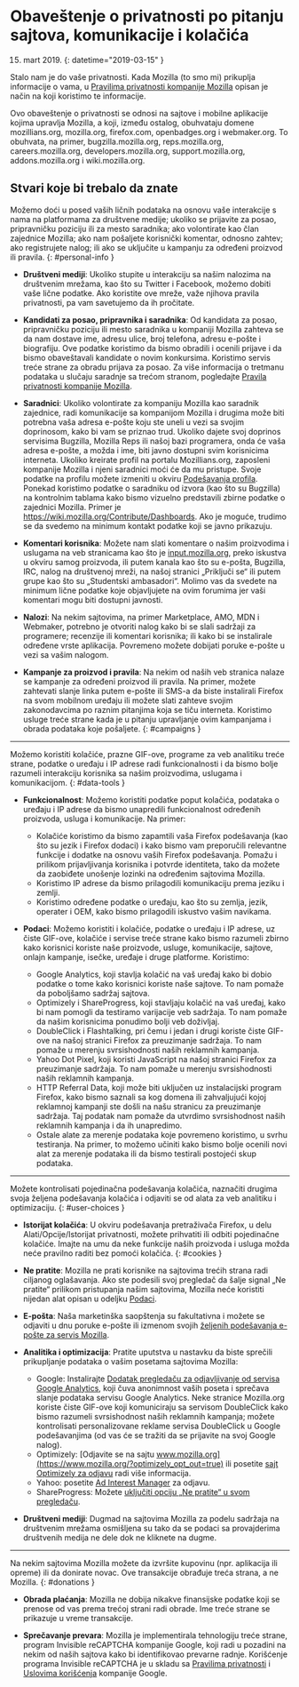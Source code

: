 # Obaveštenje o privatnosti po pitanju sajtova, komunikacije i kolačića

15. mart 2019\.
{: datetime="2019-03-15" }

Stalo nam je do vaše privatnosti. Kada Mozilla (to smo mi) prikuplja informacije o vama, u [Pravilima privatnosti kompanije Mozilla](https://www.mozilla.org/privacy/) opisan je način na koji koristimo te informacije.

Ovo obaveštenje o privatnosti se odnosi na sajtove i mobilne aplikacije kojima upravlja Mozilla, a koji, između ostalog, obuhvataju domene mozillians.org, mozilla.org, firefox.com, openbadges.org i webmaker.org. To obuhvata, na primer, bugzilla.mozilla.org, reps.mozilla.org, careers.mozilla.org, developers.mozilla.org, support.mozilla.org, addons.mozilla.org i wiki.mozilla.org.

## Stvari koje bi trebalo da znate

Možemo doći u posed vaših ličnih podataka na osnovu vaše interakcije s nama na platformama za društvene medije; ukoliko se prijavite za posao, pripravničku poziciju ili za mesto saradnika; ako volontirate kao član zajednice Mozilla; ako nam pošaljete korisnički komentar, odnosno zahtev; ako registrujete nalog; ili ako se uključite u kampanju za određeni proizvod ili pravila. 
{: #personal-info }

* **Društveni mediji**: Ukoliko stupite u interakciju sa našim nalozima na društvenim mrežama, kao što su Twitter i Facebook, možemo dobiti vaše lične podatke. Ako koristite ove mreže, važe njihova pravila privatnosti, pa vam savetujemo da ih pročitate.

* **Kandidati za posao, pripravnika i saradnika**: Od kandidata za posao, pripravničku poziciju ili mesto saradnika u kompaniji Mozilla zahteva se da nam dostave ime, adresu ulice, broj telefona, adresu e-pošte i biografiju. Ove podatke koristimo da bismo obradili i ocenili prijave i da bismo obaveštavali kandidate o novim konkursima. Koristimo servis treće strane za obradu prijava za posao. Za više informacija o tretmanu podataka u slučaju saradnje sa trećom stranom, pogledajte [Pravila privatnosti kompanije Mozilla](https://www.mozilla.org/privacy/).

* **Saradnici**: Ukoliko volontirate za kompaniju Mozilla kao saradnik zajednice, radi komunikacije sa kompanijom Mozilla i drugima može biti potrebna vaša adresa e-pošte koju ste uneli u vezi sa svojim doprinosom, kako bi vam se priznao trud. Ukoliko dajete svoj doprinos servisima Bugzilla, Mozilla Reps ili našoj bazi programera, onda će vaša adresa e-pošte, a možda i ime, biti javno dostupni svim korisnicima interneta. Ukoliko kreirate profil na portalu Mozillians.org, zaposleni kompanije Mozilla i njeni saradnici moći će da mu pristupe. Svoje podatke na profilu možete izmeniti u okviru [Podešavanja profila](https://mozillians.org/user/edit). Ponekad koristimo podatke o saradniku od izvora (kao što su Bugzilla) na kontrolnim tablama kako bismo vizuelno predstavili zbirne podatke o zajednici Mozilla. Primer je <https://wiki.mozilla.org/Contribute/Dashboards>. Ako je moguće, trudimo se da svedemo na minimum kontakt podatke koji se javno prikazuju.

* **Komentari korisnika**: Možete nam slati komentare o našim proizvodima i uslugama na veb stranicama kao što je [input.mozilla.org](https://input.mozilla.org/), preko iskustva u okviru samog proizvoda, ili putem kanala kao što su e-pošta, Bugzilla, IRC, nalog na društvenoj mreži, na našoj stranici „Priključi se“ ili putem grupe kao što su „Studentski ambasadori“. Molimo vas da svedete na minimum lične podatke koje objavljujete na ovim forumima jer vaši komentari mogu biti dostupni javnosti.

* **Nalozi**: Na nekim sajtovima, na primer Marketplace, AMO, MDN i Webmaker, potrebno je otvoriti nalog kako bi se slali sadržaji za programere; recenzije ili komentari korisnika; ili kako bi se instalirale određene vrste aplikacija. Povremeno možete dobijati poruke e-pošte u vezi sa vašim nalogom. 

* **Kampanje za proizvod i pravila**: Na nekim od naših veb stranica nalaze se kampanje za određeni proizvod ili pravila. Na primer, možete zahtevati slanje linka putem e-pošte ili SMS-a da biste instalirali Firefox na svom mobilnom uređaju ili možete slati zahteve svojim zakonodavcima po raznim pitanjima koja se tiču interneta. Koristimo usluge treće strane kada je u pitanju upravljanje ovim kampanjama i obrada podataka koje pošaljete.
{: #campaigns }

---------------------------------------

Možemo koristiti kolačiće, prazne GIF-ove, programe za veb analitiku treće strane, podatke o uređaju i IP adrese radi funkcionalnosti i da bismo bolje razumeli interakciju korisnika sa našim proizvodima, uslugama i komunikacijom.
{: #data-tools }

* **Funkcionalnost**: Možemo koristiti podatke poput kolačića, podataka o uređaju i IP adrese da bismo unapredili funkcionalnost određenih proizvoda, usluga i komunikacije. Na primer:
    * Kolačiće koristimo da bismo zapamtili vaša Firefox podešavanja (kao što su jezik i Firefox dodaci) i kako bismo vam preporučili relevantne funkcije i dodatke na osnovu vaših Firefox podešavanja. Pomažu i prilikom prijavljivanja korisnika i potvrde identiteta, tako da možete da zaobiđete unošenje lozinki na određenim sajtovima Mozilla.
    * Koristimo IP adrese da bismo prilagodili komunikaciju prema jeziku i zemlji.
    * Koristimo određene podatke o uređaju, kao što su zemlja, jezik, operater i OEM, kako bismo prilagodili iskustvo vašim navikama.

* **Podaci**: Možemo koristiti i kolačiće, podatke o uređaju i IP adrese, uz čiste GIF-ove, kolačiće i servise treće strane kako bismo razumeli zbirno kako korisnici koriste naše proizvode, usluge, komunikacije, sajtove, onlajn kampanje, isečke, uređaje i druge platforme. Koristimo:
    * Google Analytics, koji stavlja kolačić na vaš uređaj kako bi dobio podatke o tome kako korisnici koriste naše sajtove. To nam pomaže da poboljšamo sadržaj sajtova.
    * Optimizely i ShareProgress, koji stavljaju kolačić na vaš uređaj, kako bi nam pomogli da testiramo varijacije veb sadržaja. To nam pomaže da našim korisnicima ponudimo bolji veb doživljaj.
    * DoubleClick i Flashtalking, pri čemu i jedan i drugi koriste čiste GIF-ove na našoj stranici Firefox za preuzimanje sadržaja. To nam pomaže u merenju svrsishodnosti naših reklamnih kampanja.
    * Yahoo Dot Pixel, koji koristi JavaScript na našoj stranici Firefox za preuzimanje sadržaja. To nam pomaže u merenju svrsishodnosti naših reklamnih kampanja. 
    * HTTP Referral Data, koji može biti uključen uz instalacijski program Firefox, kako bismo saznali sa kog domena ili zahvaljujući kojoj reklamnoj kampanji ste došli na našu stranicu za preuzimanje sadržaja. Taj podatak nam pomaže da utvrdimo svrsishodnost naših reklamnih kampanja i da ih unapredimo.
    * Ostale alate za merenje podataka koje povremeno koristimo, u svrhu testiranja. Na primer, to možemo učiniti kako bismo bolje ocenili novi alat za merenje podataka ili da bismo testirali postojeći skup podataka.

---------------------------------------

Možete kontrolisati pojedinačna podešavanja kolačića, naznačiti drugima svoja željena podešavanja kolačića i odjaviti se od alata za veb analitiku i optimizaciju. 
{: #user-choices }

* **Istorijat kolačića**: U okviru podešavanja pretraživača Firefox, u delu Alati/Opcije/Istorijat privatnosti, možete prihvatiti ili odbiti pojedinačne kolačiće. Imajte na umu da neke funkcije naših proizvoda i usluga možda neće pravilno raditi bez pomoći kolačića.
{: #cookies }

* **Ne pratite**: Mozilla ne prati korisnike na sajtovima trećih strana radi ciljanog oglašavanja. Ako ste podesili svoj pregledač da šalje signal „Ne pratite“ prilikom pristupanja našim sajtovima, Mozilla neće koristiti nijedan alat opisan u odeljku [Podaci](#data-tools).

* **E-pošta**: Naša marketinška saopštenja su fakultativna i možete se odjaviti u dnu poruke e-pošte ili izmenom svojih [željenih podešavanja e-pošte za servis Mozilla](https://www.mozilla.org/newsletter/recovery/).

* **Analitika i optimizacija**: Pratite uputstva u nastavku da biste sprečili prikupljanje podataka o vašim posetama sajtovima Mozilla:
    *  Google: Instalirajte [Dodatak pregledaču za odjavljivanje od servisa Google Analytics](https://tools.google.com/dlpage/gaoptout), koji čuva anonimnost vaših poseta i sprečava slanje podataka servisu Google Analytics. Neke stranice Mozilla.org koriste čiste GIF-ove koji komuniciraju sa servisom DoubleClick kako bismo razumeli svrsishodnost naših reklamnih kampanja; možete kontrolisati personalizovane reklame servisa DoubleClick u Google podešavanjima (od vas će se tražiti da se prijavite na svoj Google nalog).
    *  Optimizely: [Odjavite se na sajtu www.mozilla.org](https://www.mozilla.org/?optimizely_opt_out=true) ili posetite [sajt Optimizely za odjavu](https://www.optimizely.com/opt_out) radi više informacija.
    *  Yahoo: posetite [Ad Interest Manager](https://aim.yahoo.com/aim/us/en/optout/) za odjavu.
    *  ShareProgress: Možete [uključiti opciju „Ne pratite“ u svom pregledaču](https://support.mozilla.org/kb/how-do-i-turn-do-not-track-feature).

* **Društveni mediji**: Dugmad na sajtovima Mozilla za podelu sadržaja na društvenim mrežama osmišljena su tako da se podaci sa provajderima društvenih medija ne dele dok ne kliknete na dugme.

---------------------------------------

Na nekim sajtovima Mozilla možete da izvršite kupovinu (npr. aplikacija ili opreme) ili da donirate novac. Ove transakcije obrađuje treća strana, a ne Mozilla. 
{: #donations }

* **Obrada plaćanja**: Mozilla ne dobija nikakve finansijske podatke koji se prenose od vas prema trećoj strani radi obrade. Ime treće strane se prikazuje u vreme transakcije.

* **Sprečavanje prevara**: Mozilla je implementirala tehnologiju treće strane, program Invisible reCAPTCHA kompanije Google, koji radi u pozadini na nekim od naših sajtova kako bi identifikovao prevarne radnje. Korišćenje programa Invisible reCAPTCHA je u skladu sa [Pravilima privatnosti](https://www.google.com/intl/en/policies/privacy/) i [Uslovima korišćenja](https://www.google.com/intl/en/policies/terms/) kompanije Google.
